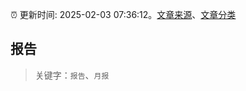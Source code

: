 :alarm_clock: 更新时间: 2025-02-03 07:36:12。[文章来源](/README.md)、[文章分类](/TAGS.md)

## 报告


> 关键字：`报告`、`月报`



